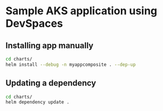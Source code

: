 # Sample AKS application using DevSpaces



## Installing app manually

```bash
cd charts/
helm install --debug -n myappcomposite . --dep-up
```

## Updating a dependency

```bash
cd charts/
helm dependency update .
```